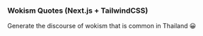 ### Wokism Quotes (Next.js + TailwindCSS)
Generate the discourse of wokism that is common in Thailand 😀

